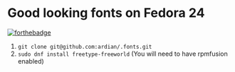 # Good looking fonts on Fedora 24

[![forthebadge](http://forthebadge.com/images/badges/makes-people-smile.svg)](http://forthebadge.com)

1. `git clone git@github.com:ardian/.fonts.git`
2. `sudo dnf install freetype-freeworld` (You will need to have rpmfusion enabled)
